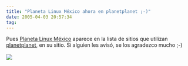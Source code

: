 ```yaml
---
title: "Planeta Linux México ahora en planetplanet ;-)"
date: 2005-04-03 20:57:34
tag: 
---
```

Pues <a href="http://www.planetalinux.com.mx" target="_blank">Planeta Linux México</a> aparece en la lista de sitios que utilizan <a href="http://www.planetplanet.org" target="_blank">planetplanet</a>, en su sitio. Si alguien les avisó, se los agradezco mucho ;-)<br/><br/><a href="http://www.damog.net/files/pics/planetplanet.png" target="_blank"><img vspace="0" hspace="0" border="0" src="http://www.damog.net/files/pics/planetplanet-mini.png"/></a><br/><br/><br/>
